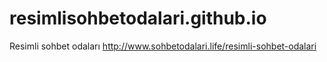 # resimlisohbetodalari.github.io
Resimli sohbet odaları http://www.sohbetodalari.life/resimli-sohbet-odalari

